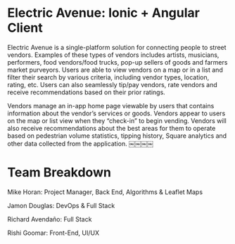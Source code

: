 Electric Avenue: Ionic + Angular Client
=============
Electric Avenue is a single-platform solution for connecting people to street vendors. Examples of these types of vendors includes artists, musicians, performers, food vendors/food trucks, pop-up sellers of goods and farmers market purveyors. Users are able to view vendors on a map or in a list and filter their search by various criteria, including vendor types, location, rating, etc. Users can also seamlessly tip/pay vendors, rate vendors and receive recommendations based on their prior ratings.

Vendors manage an in-app home page viewable by users that contains information about the vendor’s services or goods. Vendors appear to users on the map or list view when they “check-in” to begin vending. Vendors will also receive recommendations about the best areas for them to operate based on pedestrian volume statistics, tipping history, Square analytics and other data collected from the application. ￼￼￼￼

Team Breakdown
==============
Mike Horan: Project Manager, Back End, Algorithms & Leaflet Maps

Jamon Douglas: DevOps & Full Stack

Richard Avendaño: Full Stack

Rishi Goomar: Front-End, UI/UX
